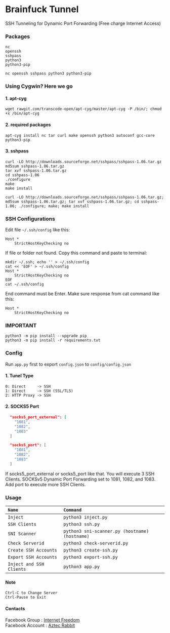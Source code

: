 # Brainfuck Tunnel
SSH Tunneling for Dynamic Port Forwarding (Free charge Internet Access)

### Packages

```
nc
openssh
sshpass
python3
python3-pip
```
```
nc openssh sshpass python3 python3-pip
```

### Using Cygwin? Here we go

#### 1. apt-cyg

```
wget rawgit.com/transcode-open/apt-cyg/master/apt-cyg -P /bin/; chmod +x /bin/apt-cyg
```

#### 2. required packages

```
apt-cyg install nc tar curl make openssh python3 autoconf gcc-core python3-pip
```

#### 3. sshpass

```
curl -LO http://downloads.sourceforge.net/sshpass/sshpass-1.06.tar.gz
md5sum sshpass-1.06.tar.gz
tar xvf sshpass-1.06.tar.gz
cd sshpass-1.06
./configure
make
make install
```
```
curl -LO http://downloads.sourceforge.net/sshpass/sshpass-1.06.tar.gz; md5sum sshpass-1.06.tar.gz; tar xvf sshpass-1.06.tar.gz; cd sshpass-1.06; ./configure; make; make install
```

### SSH Configurations

Edit file `~/.ssh/config` like this:

```
Host *
    StrictHostKeyChecking no
```

If file or folder not found. Copy this command and paste to terminal:

```
mkdir ~/.ssh; echo '' > ~/.ssh/config
cat << 'EOF' > ~/.ssh/config
Host *
    StrictHostKeyChecking no
EOF
cat ~/.ssh/config

```

End command must be Enter. Make sure response from cat command like this:

```
Host *
    StrictHostKeyChecking no
```

### IMPORTANT

```
python3 -m pip install --upgrade pip
python3 -m pip install -r requirements.txt
```

### Config

Run `app.py` first to export `config.json` to `config/config.json`

#### 1. Tunel Type

```
0: Direct     -> SSH
1: Direct     -> SSH (SSL/TLS)
2: HTTP Proxy -> SSH
```

#### 2. SOCKS5 Port

```json
  "socks5_port_external": [
    "1081",
    "1082",
    "1083"
  ]

  "socks5_port": [
    "1081",
    "1082",
    "1083"
  ]
```

If socks5_port_external or socks5_port like that. You will execute 3 SSH Clients.
SOCKSv5 Dynamic Port Forwarding set to 1081, 1082, and 1083.
Add port to execute more SSH Clients.

### Usage

| `Name`                               | `Command`
|:------------------------------------ |:---------------------------------------------
| `Inject`                             | `python3 inject.py`
| `SSH Clients`                        | `python3 ssh.py`
| `SNI Scanner`                        | `python3 sni-scanner.py (hostname) (hostname)`
| `Check Serverid`                     | `python3 check-serverid.py`
| `Create SSH Accounts`                | `python3 create-ssh.py`
| `Export SSH Accounts`                | `python3 export-ssh.py`
| `Inject and SSH Clients`             | `python3 app.py`

#### Note

```
Ctrl-C to Change Server
Ctrl-Pause to Exit
```

#### Contacts

Facebook Group : [Internet Freedom] <br />
Facebook Account : [Aztec Rabbit]

[Internet Freedom]: https://www.facebook.com/groups/171888786834544/
[Aztec Rabbit]: https://www.facebook.com/aztec.rabbit
